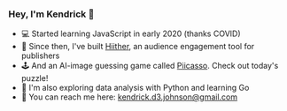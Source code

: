 ### Hey, I'm Kendrick 👋

- 💻 Started learning JavaScript in early 2020 (thanks COVID)
- 💪 Since then, I've built [Hiither](https://hiither.com/), an audience engagement tool for publishers
- 🕹️ And an AI-image guessing game called [Piicasso](htts://piicasso.com/). Check out today's puzzle!
- 🧪 I'm also exploring data analysis with Python and learning Go
- 📨 You can reach me here: kendrick.d3.johnson@gmail.com
